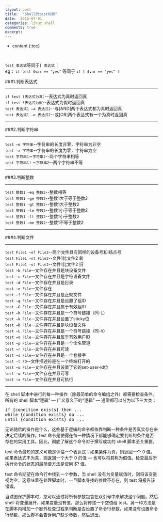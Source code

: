 ```yaml
---
layout: post
title:  "Shell的test判断"
date:  2015-07-01 
categories: linux shell
comments: true
excerpt:
---
```


* content
{:toc}

<br />

`test 表达式`等同于`[ 表达式 ]`  
eg： `if test $var == "yes"` 等同于  `if [ $var == "yes" ]`

###1.判断表达式

---

`if test (表达式为真)`--表达式为真时返回真  
`if test !表达式为假`--表达式为假时返回真  
`test 表达式1 –a 表达式2`--与[AND]两个表达式都为真时返回真  
`test 表达式1 –o 表达式2`--或[OR]两个表达式有一个为真时返回真  

---

###2.判断字符串

---

`test –n 字符串`--字符串的长度非零，字符串为非空  
`test –z 字符串`--字符串的长度为零，字符串为空  
`test 字符串1＝字符串2`--两个字符串相等  
`test 字符串1！＝字符串2`--两个字符串不等  

---

###3.判断整数  

---

`test 整数1 –eq 整数2`--整数相等  
`test 整数1 –ge 整数2`--整数1大于等于整数2  
`test 整数1 –gt 整数2`--整数1大于整数2  
`test 整数1 –le 整数2`--整数1小于等于整数2  
`test 整数1 –lt 整数2`--整数1小于整数2  
`test 整数1 –ne 整数2`--整数1不等于整数2  

---

###4.判断文件  

---

`test File1 –ef File2`--两个文件具有同样的设备号和i结点号  
`test File1 –nt File2`--文件1比文件2 新  
`test File1 –ot File2`--文件1比文件2 旧  
`test –b File`--文件存在并且是块设备文件  
`test –c File`--文件存在并且是字符设备文件  
`test –d File`--文件存在并且是目录  
`test –e File`--文件存在  
`test –f File`--文件存在并且是正规文件  
`test –g File`--文件存在并且是设置了组ID  
`test –G File`--文件存在并且属于有效组ID  
`test –h File`--文件存在并且是一个符号链接（同-L）  
`test –k File`--文件存在并且设置了sticky位  
`test –b File`--文件存在并且是块设备文件  
`test –L File`--文件存在并且是一个符号链接（同-h）  
`test –o File`--文件存在并且属于有效用户ID  
`test –p File`--文件存在并且是一个命名管道  
`test –r File`--文件存在并且可读  
`test –s File`--文件存在并且是一个套接字  
`test –t FD`--文件描述符是在一个终端打开的  
`test –u File`--文件存在并且设置了它的set-user-id位  
`test –w File`--文件存在并且可写  
`test –x File`--文件存在并且可执行  

---

在 shell 脚本中进行的每一种操作（除最简单的命令编组之外）都需要检查条件。所有的 shell 脚本“逻辑” — 广义意义下的“逻辑” — 通常都可以分为以下三大类：

<pre>
if {condition exists} then ...  
while {condition exists} do ...  
until {condition exists} do ...  
</pre>

无论随后的操作是什么，这些基于逻辑的命令都依靠判断一种条件是否真实存在来决定后续的操作。test 命令是使得在每一种情况下都能够确定要判断的条件是否存在的实用工具。因此，彻底了解这个命令对于撰写成功的 shell 脚本至关重要。  

test 命令最短的定义可能是评估一个表达式；如果条件为真，则返回一个 0 值。如果表达式不为真，则返回一个大于 0 的值 — 也可以将其称为假值。检查最后所执行命令的状态的最简便方法是使用 $? 值。  

test 命令期望在命令行中找到一个参数，当 shell 没有为变量赋值时，则将该变量视为空。这意味着在处理脚本时，一旦脚本寻找的参数不存在，则 test 将报告该错误。  

当试图保护脚本时，您可以通过将所有参数包含在双引号中来解决这个问题。然后 shell 将变量展开，如果变量没有值，那么将传递一个空值给 test。另一种方法是在脚本内增加一个额外检查过程来判断是否设置了命令行参数。如果没有设置命令行参数，那么脚本会告诉用户缺少参数，然后退出。  

